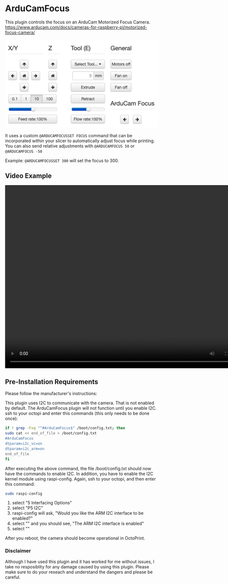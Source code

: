 # ArduCamFocus

This plugin controls the focus on an ArduCam Motorized Focus Camera.  https://www.arducam.com/docs/cameras-for-raspberry-pi/motorized-focus-camera/

![screenshot](extras/assets/img/plugins/ArduCamFocus/ControlScreenShot.png)

It uses a custom `@ARDUCAMFOCUSSET FOCUS` command that can be incorporated within your slicer to automatically adjust focus while printing. 
You can also send relative adjustments with `@ARDUCAMFOCUS 50` or `@ARDUCAMFOCUS -50`

Example: `@ARDUCAMFOCUSSET 300` will set the focus to 300.

## Video Example

<video  width="800" height="600" src="extras/assets/img/plugins/ArduCamFocus/ArduCamFocusScreenCap.mov"></video>

## Pre-Installation Requirements

Please follow the manufacturer's instructions:

This plugin uses I2C to communicate with the camera.  That is not enabled by default.  The ArduCamFocus plugin will not function until
you enable I2C.
  ssh to your octopi and enter this commands (this only needs to be done once):
```bash
if ! grep -Fxq "^#ArduCamFocus$" /boot/config.txt; then
sudo cat << end_of_file > /boot/config.txt
#ArduCamFocus
dtparam=i2c_vc=on
dtparam=i2c_arm=on
end_of_file
fi
```
After executing the above command, the file /boot/config.txt should now have the commands to enable I2C.  In addition, you have to enable the I2C
kernel module using raspi-config.  Again, ssh to your octopi, and then enter this command:
```bash
sudo raspi-config
```

1. select "5 Interfacing Options"
2. select "P5 I2C"
  1. raspi-config will ask, "Would you like the ARM I2C interface to be enabled?"
  2. select "<Yes>"
and you should see, "The ARM I2C interface is enabled"
3. select "<Finish>"

After you reboot, the camera should become operational in OctoPrint.
    
### Disclaimer

Although I have used this plugin and it has worked for me without issues, I take no resposiblity for any damage caused by using this plugin. Please make sure to do your reseach and understand the dangers and please be careful.

